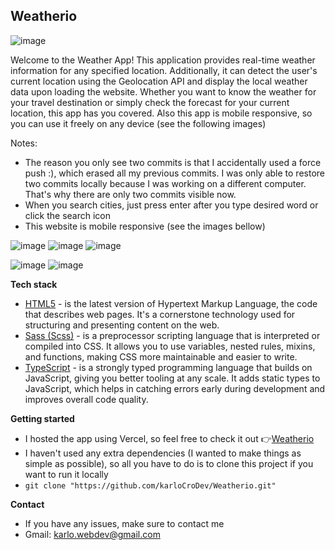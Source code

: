 ## Weatherio

![image](https://github.com/karloCroDev/Weatherio/assets/117281346/1003d784-a846-4a28-8da9-d19a5a242b03)


Welcome to the Weather App! This application provides real-time weather information for any specified location. Additionally, it can detect the user's current location using the Geolocation API and display the local weather data upon loading the website. Whether you want to know the weather for your travel destination or simply check the forecast for your current location, this app has you covered.
Also this app is mobile responsive, so you can use it freely on any device (see the following images)

Notes: 
- The reason you only see two commits is that I accidentally used a force push :), which erased all my previous commits. I was only able to restore two commits locally because I was working on a different computer. That's why there are only two commits visible now.
- When you search cities, just press enter after you type desired word or click the search icon 
- This website is mobile responsive (see the images bellow)

![image](https://github.com/karloCroDev/Weatherio/assets/117281346/709050a2-3014-4a0c-a190-2015ed6244d8)
![image](https://github.com/karloCroDev/Weatherio/assets/117281346/c7dfa1cd-cd62-4b76-9d29-d85d10ee3351)
![image](https://github.com/karloCroDev/Weatherio/assets/117281346/02fc8e07-f456-4ee4-b83d-b246508da2ec)

![image](https://github.com/karloCroDev/Weatherio/assets/117281346/0a2bfe56-6289-41e9-967f-9f44fe01d6b6)
![image](https://github.com/karloCroDev/Weatherio/assets/117281346/99773100-3aed-48c0-b637-c45d3153f194)



**Tech stack**
 - [HTML5](https://en.wikipedia.org/wiki/HTML)  - is the latest version of Hypertext Markup Language, the code that describes web pages. It's a cornerstone technology used for structuring and presenting content on the web.
- [Sass (Scss)](https://sass-lang.com/)  - is a preprocessor scripting language that is interpreted or compiled into CSS. It allows you to use variables, nested rules, mixins, and functions, making CSS more maintainable and easier to write.
- [TypeScript](https://www.typescriptlang.org/)  - is a strongly typed programming language that builds on JavaScript, giving you better tooling at any scale. It adds static types to JavaScript, which helps in catching errors early during development and improves overall code quality.

**Getting started**
 - I hosted the app using Vercel, so feel free to check it out  👉[Weatherio](https://weather-app-eta-fawn.vercel.app/)
 - I haven't used any extra dependencies (I wanted to make things as simple as possible), so all you have to do is to clone this project if you want to run it locally 
 - `git clone "https://github.com/karloCroDev/Weatherio.git"`

**Contact**
-   If you have any issues, make sure to contact me
-   Gmail:  karlo.webdev@gmail.com
